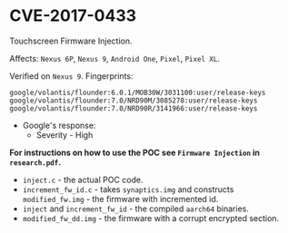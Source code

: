 # CVE-2017-0433

Touchscreen Firmware Injection.

Affects: `Nexus 6P`, `Nexus 9`, `Android One`, `Pixel`, `Pixel XL`.

Verified on `Nexus 9`. Fingerprints:

```
google/volantis/flounder:6.0.1/MOB30W/3031100:user/release-keys
google/volantis/flounder:7.0/NRD90M/3085278:user/release-keys
google/volantis/flounder:7.0/NRD90R/3141966:user/release-keys
```

* Google's response: 
  - Severity - High

**For instructions on how to use the POC see `Firmware Injection` in `research.pdf`.**

- `inject.c` - the actual POC code.
- `increment_fw_id.c` - takes `synaptics.img` and constructs `modified_fw.img` - the firmware with incremented id.
- `inject` and `increment_fw_id` - the compiled `aarch64` binaries. 
- `modified_fw_dd.img` - the firmware with a corrupt encrypted section.
